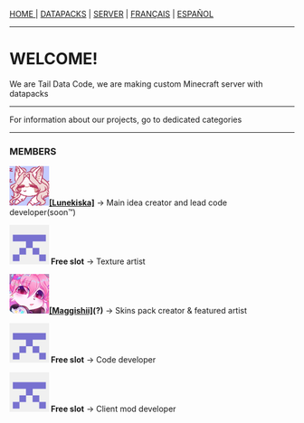 <p><a href="/index">HOME </a> | <a href="/datapacks">    DATAPACKS</a> | <a href="/server">    SERVER</a> | <a href="/fr/index">    FRANÇAIS</a> | <a href="/es/index">    ESPAÑOL</a></p>

<hr>

<h1>WELCOME!</h1>
<p>We are Tail Data Code, we are making custom Minecraft server with datapacks</p>

<hr>

<p>For information about our projects, go to dedicated categories</p>

<hr>

<h3>MEMBERS</h3>
<p><img src="/images/Lunekiska-70x70.png"/><b><a href= "https://twitter.com/lemq_ocp">[Lunekiska]</a></b> -> Main idea creator and lead code developer(soon™)</p>
    
  <p><img src="/images/free-slot-70x70.png"/><b> Free slot</b> -> Texture artist</p>
    
  <p><img src="/images/Maggishii-70x70.png"/><b><a href= "https://twitter.com/Maggishii">[Maggishii]</a>(?)</b> -> Skins pack creator & featured artist</p>
    
  <p><img src="/images/free-slot-70x70.png"/><b> Free slot</b> -> Code developer</p>
    
  <p><img src="/images/free-slot-70x70.png"/><b> Free slot</b> -> Client mod developer</p>
